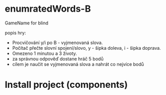 # enumratedWords-B
GameName for blind

popis hry:

- Procvičování y/i po B - vyjmenovaná slova.
- Počítač přečte slovní spojení/slovo, y - šipka doleva, i - šipka doprava.
- Omezeno 1 minutou a 3 životy.
- za správnou odpověď dostane hráč 5 bodů
- cílem je naučit se vyjmenovaná slova a nahrát co nejvíce bodů

# Install project (components)
